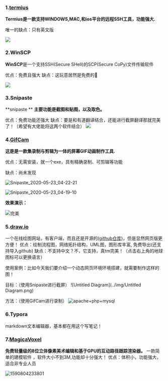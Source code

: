 

### 1.[termius](https://www.termius.com/windows)

**Termius是一款支持WINDOWS,MAC,和ios平台的远程SSH工具，功能强大.**

唯一的缺点：只有英文版

![](https://assets.website-files.com/5c7036349b5477bf13f828cf/5c7036349b547750dcf82a4f_hosts-windows-p-800.png)



### 2.WinSCP

**WinSCP**是一个支持SSH(Secure SHell)的SCP(Secure CoPy)文件传输软件

优点：免费且强大
缺点：这玩意居然是免费的👀

![](http://www.xitongzhijia.net/uploads/allimg/191230/102-191230115404938.jpg)

### 3.Snipaste

**snipaste **     **主要功能是截图和贴图，以及取色。**

优点：免费功能还强大
缺点：要是和有道翻译结合，还能进行截屏翻译那就完美了！（希望有大佬能将这两个软件结合）
![](https://i.v2ex.co/71Ftp04b.png)

### 4.[GifCam](https://gifcam.en.softonic.com/)

**这是是一款集录制与剪辑为一体的屏幕GIF动画制作工具.**

优点：无需安装，就一个exe，具有精确录制、可剪辑等功能

缺点：尚未发现

![Snipaste_2020-05-23_04-22-21](../img/Snipaste_2020-05-23_04-22-21.png)



![Snipaste_2020-05-23_04-19-10](../img/Snipaste_2020-05-23_04-19-10.png)



**效果演示：**

![完美](../img/完美.gif)

### 5.[draw.io](https://app.diagrams.net/)

 一个在线绘图网站，有客户端，而且还是开源的([github仓库](https://github.com/jgraph/www.diagrams.net-source))，但是显然网页版更方便！
优点：绘制流程图，网络拓扑结构，UML图，图形库丰富,  免费导出(还支持导入github)
缺点：不支持中文？不，它支持，真tm完美！（点击右上角的地球图标可以更换语言）

使用案例：比如今天我们要介绍一个动态网页环境环境搭建，就需要制作这样的图！

目标：（使用Snipaste进行截屏）
![Untitled Diagram](../img/Untitled Diagram.png)

方法：（使用GifCam进行录制）
![apache+php+mysql](../img/apache+php+mysql.gif)

### 6.Typora

markdown文本编辑器，基本都在用这个写笔记！



### 7.[MagicaVoxel](https://ephtracy.github.io/)

**免费轻量级的8位立体像素美术编辑和基于GPU的互动路径跟踪渲染器。**
一款简单的建模软件 ，软件大小不到3M,功能却十分强大！
优点：体积小，功能强大，适合非专业人员

![1590804233801](../img/1590804233801.png)